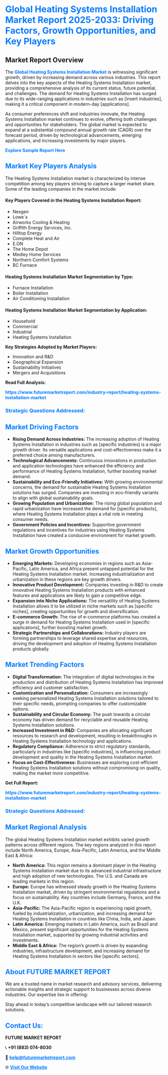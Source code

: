 <h1 style="color: #007BFF;">Global Heating Systems Installation Market Report 2025-2033: Driving Factors, Growth Opportunities, and Key Players</h1>

<section id="overview">
<h2>Market Report Overview</h2>
<p>The <a href="https://www.futuremarketreport.com/industry-report/heating-systems-installation-market" style="color: #007BFF; text-decoration: none;"><strong>Global Heating Systems Installation Market</strong></a> is witnessing significant growth, driven by increasing demand across various industries. This report delves into the key aspects of the Heating Systems Installation market, providing a comprehensive analysis of its current status, future potential, and challenges. The demand for Heating Systems Installation has surged due to its wide-ranging applications in industries such as [insert industries], making it a critical component in modern-day [applications].</p>
<p>As consumer preferences shift and industries innovate, the Heating Systems Installation market continues to evolve, offering both challenges and opportunities for stakeholders. The global market is expected to expand at a substantial compound annual growth rate (CAGR) over the forecast period, driven by technological advancements, emerging applications, and increasing investments by major players.</p>
</section>

<section id="overview">
<p><a href="https://www.futuremarketreport.com/request-sample/reportId=120196" style="color: #007BFF; text-decoration: none;"><strong>Explore Sample Report Here</strong></a></p>
</section>

<section id="key-players">
<h2 style="color: #007BFF;">Market Key Players Analysis</h2>
<p>The Heating Systems Installation market is characterized by intense competition among key players striving to capture a larger market share. Some of the leading companies in the market include:</p>
<h4>Key Players Covered in the Heating Systems Installation Report:</h4>
<ul><li>Nexgen</li><li>Lowe`s</li><li>Airworks Cooling &amp; Heating</li><li>Griffith Energy Services, Inc.</li><li>Hilltop Energy</li><li>Complete Heat and Air</li><li>E.ON</li><li>The Home Depot</li><li>Medley Home Services</li><li>Northern Comfort Systems</li><li>BC Furnace</li></ul>
<h4>Heating Systems Installation Market Segmentation by Type:</h4>
<ul><li>Furnace Installation</li><li>Boiler Installation</li><li>Air Conditioning Installation</li></ul>

<h4>Heating Systems Installation Market Segmentation by Application:</h4>
<ul><li>Household</li><li>Commercial</li><li>Industrial</li><li>Heating Systems Installation</li></ul>
<p><strong>Key Strategies Adopted by Market Players:</strong></p>
<ul>
<li>Innovation and R&D</li>
<li>Geographical Expansion</li>
<li>Sustainability Initiatives</li>
<li>Mergers and Acquisitions</li>
</ul>
</section>

<section>
<p><strong>Read Full Analysis: </strong></p><a href="https://www.futuremarketreport.com/industry-report/heating-systems-installation-market" style="color: #007BFF; text-decoration: none;"><strong>https://www.futuremarketreport.com/industry-report/heating-systems-installation-market</strong></a>
<h3 style="color: #007BFF;">Strategic Questions Addressed:</h3>
</section>

<section id="driving-factors">
<h2 style="color: #007BFF;">Market Driving Factors</h2>
<ul>
<li><strong>Rising Demand Across Industries:</strong> The increasing adoption of Heating Systems Installation in industries such as [specific industries] is a major growth driver. Its versatile applications and cost-effectiveness make it a preferred choice among manufacturers.</li>
<li><strong>Technological Advancements:</strong> Continuous innovations in production and application technologies have enhanced the efficiency and performance of Heating Systems Installation, further boosting market demand.</li>
<li><strong>Sustainability and Eco-Friendly Initiatives:</strong> With growing environmental concerns, the demand for sustainable Heating Systems Installation solutions has surged. Companies are investing in eco-friendly variants to align with global sustainability goals.</li>
<li><strong>Growing Population and Urbanization:</strong> The rising global population and rapid urbanization have increased the demand for [specific products], where Heating Systems Installation plays a vital role in meeting consumer needs.</li>
<li><strong>Government Policies and Incentives:</strong> Supportive government regulations and incentives for industries using Heating Systems Installation have created a conducive environment for market growth.</li>
</ul>
</section>

<section id="growth-opportunities">
<h2 style="color: #007BFF;">Market Growth Opportunities</h2>
<ul>
<li><strong>Emerging Markets:</strong> Developing economies in regions such as Asia-Pacific, Latin America, and Africa present untapped potential for the Heating Systems Installation market. Increasing industrialization and urbanization in these regions are key growth drivers.</li>
<li><strong>Innovative Product Development:</strong> Companies investing in R&D to create innovative Heating Systems Installation products with enhanced features and applications are likely to gain a competitive edge.</li>
<li><strong>Expansion into Niche Applications:</strong> The versatility of Heating Systems Installation allows it to be utilized in niche markets such as [specific niches], creating opportunities for growth and diversification.</li>
<li><strong>E-commerce Growth:</strong> The rise of e-commerce platforms has created a surge in demand for Heating Systems Installation used in [specific applications], further boosting market growth.</li>
<li><strong>Strategic Partnerships and Collaborations:</strong> Industry players are forming partnerships to leverage shared expertise and resources, driving the development and adoption of Heating Systems Installation products globally.</li>
</ul>
</section>

<section id="trending-factors">
<h2 style="color: #007BFF;">Market Trending Factors</h2>
<ul>
<li><strong>Digital Transformation:</strong> The integration of digital technologies in the production and distribution of Heating Systems Installation has improved efficiency and customer satisfaction.</li>
<li><strong>Customization and Personalization:</strong> Consumers are increasingly seeking personalized Heating Systems Installation solutions tailored to their specific needs, prompting companies to offer customizable options.</li>
<li><strong>Sustainability and Circular Economy:</strong> The push towards a circular economy has driven demand for recyclable and reusable Heating Systems Installation solutions.</li>
<li><strong>Increased Investment in R&D:</strong> Companies are allocating significant resources to research and development, resulting in breakthroughs in Heating Systems Installation technology and applications.</li>
<li><strong>Regulatory Compliance:</strong> Adherence to strict regulatory standards, particularly in industries like [specific industries], is influencing product development and quality in the Heating Systems Installation market.</li>
<li><strong>Focus on Cost-Effectiveness:</strong> Businesses are exploring cost-efficient Heating Systems Installation solutions without compromising on quality, making the market more competitive.</li>
</ul>
</section>

<section>
<p><strong>Get Full Report: </strong></p><a href="https://www.futuremarketreport.com/industry-report/heating-systems-installation-market" style="color: #007BFF; text-decoration: none;"><strong>https://www.futuremarketreport.com/industry-report/heating-systems-installation-market</strong></a>
<h3 style="color: #007BFF;">Strategic Questions Addressed:</h3>
</section>


<section id="regional-analysis">
<h2 style="color: #007BFF;">Market Regional Analysis</h2>
<p>The global Heating Systems Installation market exhibits varied growth patterns across different regions. The key regions analyzed in this report include North America, Europe, Asia-Pacific, Latin America, and the Middle East & Africa:</p>
<ul>
<li><strong>North America:</strong> This region remains a dominant player in the Heating Systems Installation market due to its advanced industrial infrastructure and high adoption of new technologies. The U.S. and Canada are leading markets in this region.</li>
<li><strong>Europe:</strong> Europe has witnessed steady growth in the Heating Systems Installation market, driven by stringent environmental regulations and a focus on sustainability. Key countries include Germany, France, and the U.K.</li>
<li><strong>Asia-Pacific:</strong> The Asia-Pacific region is experiencing rapid growth, fueled by industrialization, urbanization, and increasing demand for Heating Systems Installation in countries like China, India, and Japan.</li>
<li><strong>Latin America:</strong> Emerging markets in Latin America, such as Brazil and Mexico, present significant opportunities for the Heating Systems Installation market, supported by growing industrial activities and investments.</li>
<li><strong>Middle East & Africa:</strong> The region’s growth is driven by expanding industries, infrastructure development, and increasing demand for Heating Systems Installation in sectors like [specific sectors].</li>
</ul>
</section>

<footer>
<h2 style="color: #007BFF;">About FUTURE MARKET REPORT</h2>
<p>We are a trusted name in market research and advisory services, delivering actionable insights and strategic support to businesses across diverse industries. Our expertise lies in offering:</p>

<p>Stay ahead in today’s competitive landscape with our tailored research solutions.</p>

<h2 style="color: #007BFF;">Contact Us:</h2>
<p><strong>FUTURE MARKET REPORT</strong></p>
<p>📞 <strong>+91 (883) 074-8030</strong></p>
<p>📧 <strong><a href="mailto:help@futuremarketreport.com" style="color: #007BFF;">help@futuremarketreport.com</a></strong></p>
<p>🌐 <strong><a href="https://www.futuremarketreport.com/" style="color: #007BFF;">Visit Our Website</a></strong></p>
</footer>